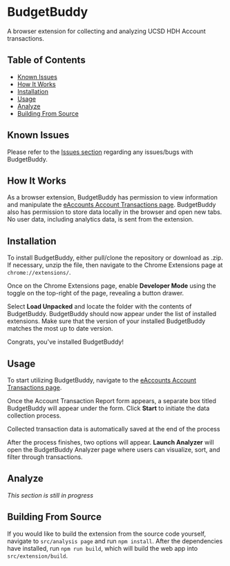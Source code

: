 # BudgetBuddy <!-- omit in toc -->

A browser extension for collecting and analyzing UCSD HDH Account transactions.

## Table of Contents <!-- omit in toc -->

- [Known Issues](#known-issues)
- [How It Works](#how-it-works)
- [Installation](#installation)
- [Usage](#usage)
- [Analyze](#analyze)
- [Building From Source](#building-from-source)

## Known Issues

Please refer to the [Issues section](https://github.com/waymondrang/budget-buddy/issues) regarding any issues/bugs with BudgetBuddy.

## How It Works

As a browser extension, BudgetBuddy has permission to view information and manipulate the [eAccounts Account Transactions page](https://eacct-ucsd-sp.transactcampus.com/eAccounts/AccountTransaction.aspx). BudgetBuddy also has permission to store data locally in the browser and open new tabs. No user data, including analytics data, is sent from the extension.

## Installation

To install BudgetBuddy, either pull/clone the repository or download as .zip. If necessary, unzip the file, then navigate to the Chrome Extensions page at `chrome://extensions/`.

Once on the Chrome Extensions page, enable **Developer Mode** using the toggle on the top-right of the page, revealing a button drawer.

Select **Load Unpacked** and locate the folder with the contents of BudgetBuddy. BudgetBuddy should now appear under the list of installed extensions. Make sure that the version of your installed BudgetBuddy matches the most up to date version.

Congrats, you've installed BudgetBuddy!

## Usage

To start utilizing BudgetBuddy, navigate to the [eAccounts Account Transactions page](https://eacct-ucsd-sp.transactcampus.com/eAccounts/AccountTransaction.aspx).

Once the Account Transaction Report form appears, a separate box titled BudgetBuddy will appear under the form. Click **Start** to initiate the data collection process.

Collected transaction data is automatically saved at the end of the process

After the process finishes, two options will appear. **Launch Analyzer** will open the BudgetBuddy Analyzer page where users can visualize, sort, and filter through transactions.

## Analyze

_This section is still in progress_

## Building From Source

If you would like to build the extension from the source code yourself, navigate to `src/analysis page` and run `npm install`. After the dependencies have installed, run `npm run build`, which will build the web app into `src/extension/build`.
